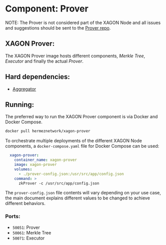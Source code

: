 # Component: Prover

NOTE: The Prover is not considered part of the XAGON Node and all issues and suggestions should be sent to the [Prover repo](https://github.com/okx/xagon-prover/).

## XAGON Prover:

The XAGON Prover image hosts different components, *Merkle Tree*, *Executor* and finally the actual *Prover*.

## Hard dependencies:

- [Aggregator](./aggregator.md)

## Running:

The preferred way to run the XAGON Prover component is via Docker and Docker Compose.

```bash
docker pull hermeznetwork/xagon-prover
```

To orchestrate multiple deployments of the different XAGON Node components, a `docker-compose.yaml` file for Docker Compose can be used:

```yaml
  xagon-prover:
    container_name: xagon-prover
    image: xagon-prover
    volumes:
      - ./prover-config.json:/usr/src/app/config.json
    command: >
      zkProver -c /usr/src/app/config.json
```

The `prover-config.json` file contents will vary depending on your use case, the main document explains different values to be changed to achieve different behaviors.

### Ports:

- `50051`: Prover
- `50061`: Merkle Tree
- `50071`: Executor